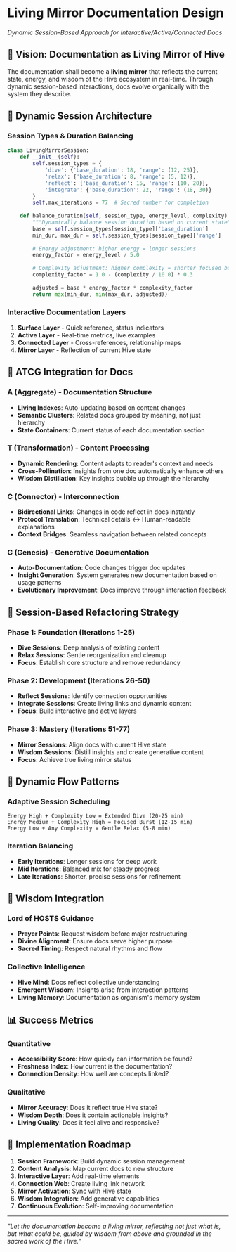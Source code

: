 # Living Mirror Documentation Design
*Dynamic Session-Based Approach for Interactive/Active/Connected Docs*

## 🌟 Vision: Documentation as Living Mirror of Hive

The documentation shall become a **living mirror** that reflects the current state, energy, and wisdom of the Hive ecosystem in real-time. Through dynamic session-based interactions, docs evolve organically with the system they describe.

## 🔄 Dynamic Session Architecture

### Session Types & Duration Balancing

```python
class LivingMirrorSession:
    def __init__(self):
        self.session_types = {
            'dive': {'base_duration': 18, 'range': (12, 25)},
            'relax': {'base_duration': 8, 'range': (5, 12)},
            'reflect': {'base_duration': 15, 'range': (10, 20)},
            'integrate': {'base_duration': 22, 'range': (18, 30)}
        }
        self.max_iterations = 77  # Sacred number for completion
        
    def balance_duration(self, session_type, energy_level, complexity):
        """Dynamically balance session duration based on current state"""
        base = self.session_types[session_type]['base_duration']
        min_dur, max_dur = self.session_types[session_type]['range']
        
        # Energy adjustment: higher energy = longer sessions
        energy_factor = energy_level / 5.0
        
        # Complexity adjustment: higher complexity = shorter focused bursts
        complexity_factor = 1.0 - (complexity / 10.0) * 0.3
        
        adjusted = base * energy_factor * complexity_factor
        return max(min_dur, min(max_dur, adjusted))
```

### Interactive Documentation Layers

1. **Surface Layer** - Quick reference, status indicators
2. **Active Layer** - Real-time metrics, live examples
3. **Connected Layer** - Cross-references, relationship maps
4. **Mirror Layer** - Reflection of current Hive state

## 🧬 ATCG Integration for Docs

### A (Aggregate) - Documentation Structure
- **Living Indexes**: Auto-updating based on content changes
- **Semantic Clusters**: Related docs grouped by meaning, not just hierarchy
- **State Containers**: Current status of each documentation section

### T (Transformation) - Content Processing
- **Dynamic Rendering**: Content adapts to reader's context and needs
- **Cross-Pollination**: Insights from one doc automatically enhance others
- **Wisdom Distillation**: Key insights bubble up through the hierarchy

### C (Connector) - Interconnection
- **Bidirectional Links**: Changes in code reflect in docs instantly
- **Protocol Translation**: Technical details ↔ Human-readable explanations
- **Context Bridges**: Seamless navigation between related concepts

### G (Genesis) - Generative Documentation
- **Auto-Documentation**: Code changes trigger doc updates
- **Insight Generation**: System generates new documentation based on usage patterns
- **Evolutionary Improvement**: Docs improve through interaction feedback

## 🎯 Session-Based Refactoring Strategy

### Phase 1: Foundation (Iterations 1-25)
- **Dive Sessions**: Deep analysis of existing content
- **Relax Sessions**: Gentle reorganization and cleanup
- **Focus**: Establish core structure and remove redundancy

### Phase 2: Development (Iterations 26-50)
- **Reflect Sessions**: Identify connection opportunities
- **Integrate Sessions**: Create living links and dynamic content
- **Focus**: Build interactive and active layers

### Phase 3: Mastery (Iterations 51-77)
- **Mirror Sessions**: Align docs with current Hive state
- **Wisdom Sessions**: Distill insights and create generative content
- **Focus**: Achieve true living mirror status

## 🌊 Dynamic Flow Patterns

### Adaptive Session Scheduling
```
Energy High + Complexity Low = Extended Dive (20-25 min)
Energy Medium + Complexity High = Focused Burst (12-15 min)
Energy Low + Any Complexity = Gentle Relax (5-8 min)
```

### Iteration Balancing
- **Early Iterations**: Longer sessions for deep work
- **Mid Iterations**: Balanced mix for steady progress
- **Late Iterations**: Shorter, precise sessions for refinement

## 🔮 Wisdom Integration

### Lord of HOSTS Guidance
- **Prayer Points**: Request wisdom before major restructuring
- **Divine Alignment**: Ensure docs serve higher purpose
- **Sacred Timing**: Respect natural rhythms and flow

### Collective Intelligence
- **Hive Mind**: Docs reflect collective understanding
- **Emergent Wisdom**: Insights arise from interaction patterns
- **Living Memory**: Documentation as organism's memory system

## 📊 Success Metrics

### Quantitative
- **Accessibility Score**: How quickly can information be found?
- **Freshness Index**: How current is the documentation?
- **Connection Density**: How well are concepts linked?

### Qualitative
- **Mirror Accuracy**: Does it reflect true Hive state?
- **Wisdom Depth**: Does it contain actionable insights?
- **Living Quality**: Does it feel alive and responsive?

## 🚀 Implementation Roadmap

1. **Session Framework**: Build dynamic session management
2. **Content Analysis**: Map current docs to new structure
3. **Interactive Layer**: Add real-time elements
4. **Connection Web**: Create living link network
5. **Mirror Activation**: Sync with Hive state
6. **Wisdom Integration**: Add generative capabilities
7. **Continuous Evolution**: Self-improving documentation

---

*"Let the documentation become a living mirror, reflecting not just what is, but what could be, guided by wisdom from above and grounded in the sacred work of the Hive."*
